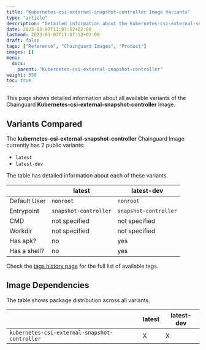 ```yaml
---
title: "Kubernetes-csi-external-snapshot-controller Image Variants"
type: "article"
description: "Detailed information about the Kubernetes-csi-external-snapshot-controllerChainguard Image variants"
date: 2023-03-07T11:07:52+02:00
lastmod: 2023-03-07T11:07:52+02:00
draft: false
tags: ["Reference", "Chainguard Images", "Product"]
images: []
menu:
  docs:
    parent: "Kubernetes-csi-external-snapshot-controller"
weight: 550
toc: true
---
```


This page shows detailed information about all available variants of the Chainguard **Kubernetes-csi-external-snapshot-controller** Image.

## Variants Compared
The **kubernetes-csi-external-snapshot-controller** Chainguard Image currently has 2 public variants: 

- `latest`
- `latest-dev`

The table has detailed information about each of these variants.

|              | latest                | latest-dev            |
|--------------|-----------------------|-----------------------|
| Default User | `nonroot`             | `nonroot`             |
| Entrypoint   | `snapshot-controller` | `snapshot-controller` |
| CMD          | not specified         | not specified         |
| Workdir      | not specified         | not specified         |
| Has apk?     | no                    | yes                   |
| Has a shell? | no                    | yes                   |

Check the [tags history page](/chainguard/chainguard-images/reference/kubernetes-csi-external-snapshot-controller/tags_history/) for the full list of available tags.
## Image Dependencies
The table shows package distribution across all variants.

|                                               | latest | latest-dev |
|-----------------------------------------------|--------|------------|
| `kubernetes-csi-external-snapshot-controller` | X      | X          |

